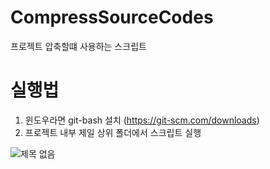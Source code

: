# CompressSourceCodes
프로젝트 압축할떄 사용하는 스크립트

# 실행법
1. 윈도우라면 git-bash 설치 (https://git-scm.com/downloads)
2. 프로젝트 내부 제일 상위 폴더에서 스크립트 실행

![제목 없음](https://user-images.githubusercontent.com/20436037/105638121-49f46180-5e71-11eb-918c-ced438528c3f.png)

